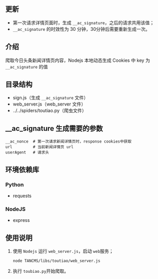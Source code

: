 
## 更新

- 第一次请求详情页面时，生成 `__ac_signature`，之后的请求共用该值；
- `__ac_signature` 的时效性为 30 分钟，30分钟后需要重新生成一次。


## 介绍

爬取今日头条新闻详情页内容，Nodejs 本地动态生成 Cookies 中 key 为 `__ac_signature` 的值



## 目录结构

- sign.js（生成 `__ac_signature` 文件）
- web_server.js（web_server 文件）
- ../../spiders/toutiao.py（爬虫文件）



## __ac_signature 生成需要的参数

```
__ac_nonce	# 第一次请求新闻详情页时，response cookies中获取
url			# 当前新闻详情页 url
userAgent	# 请求头
```



## 环境依赖库

### Python

- requests


### NodeJS

- express



## 使用说明

1.  使用 `Nodejs` 运行 `web_server.js`，启动 `web`服务；

    `node TANCMS/libs/toutiao/web_server.js`
2.  执行 `toubiao.py`开始爬取。




